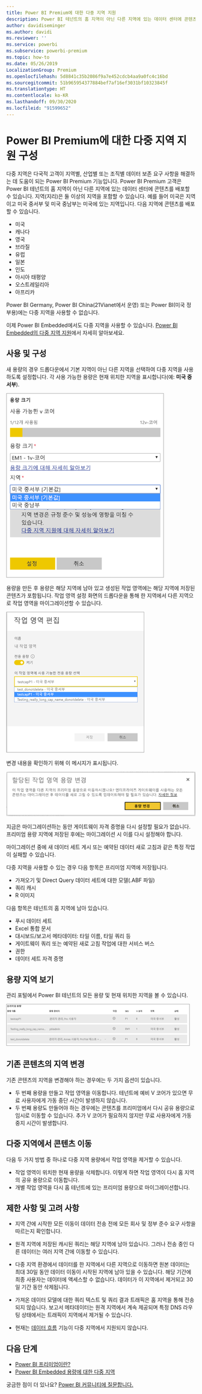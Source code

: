 ```yaml
---
title: Power BI Premium에 대한 다중 지역 지원
description: Power BI 테넌트의 홈 지역이 아닌 다른 지역에 있는 데이터 센터에 콘텐츠를 배포하는 방법을 알아봅니다.
author: davidiseminger
ms.author: davidi
ms.reviewer: ''
ms.service: powerbi
ms.subservice: powerbi-premium
ms.topic: how-to
ms.date: 05/26/2019
LocalizationGroup: Premium
ms.openlocfilehash: 5d8841c35b2086f9a7e452cdcb4aa9a0fc4c16bd
ms.sourcegitcommit: 51b965954377884bef7af16ef3031bf10323845f
ms.translationtype: HT
ms.contentlocale: ko-KR
ms.lasthandoff: 09/30/2020
ms.locfileid: "91599652"
---
```

# <a name="configure-multi-geo-support-for-power-bi-premium"></a>Power BI Premium에 대한 다중 지역 지원 구성

다중 지역은 다국적 고객이 지역별, 산업별 또는 조직별 데이터 보존 요구 사항을 해결하는 데 도움이 되는 Power BI Premium 기능입니다. Power BI Premium 고객은 Power BI 테넌트의 홈 지역이 아닌 다른 지역에 있는 데이터 센터에 콘텐츠를 배포할 수 있습니다. 지역(지리)은 둘 이상의 지역을 포함할 수 있습니다. 예를 들어 미국은 지역이고 미국 중서부 및 미국 중남부는 미국에 있는 지역입니다. 다음 지역에 콘텐츠를 배포할 수 있습니다.

- 미국
- 캐나다
- 영국
- 브라질
- 유럽
- 일본
- 인도
- 아시아 태평양
- 오스트레일리아
- 아프리카

Power BI Germany, Power BI China(21Vianet에서 운영) 또는 Power BI(미국 정부용)에는 다중 지역을 사용할 수 없습니다.

이제 Power BI Embedded에서도 다중 지역을 사용할 수 있습니다. [Power BI Embedded의 다중 지역 지원](../developer/embedded/embedded-multi-geo.md)에서 자세히 알아보세요.

## <a name="enable-and-configure"></a>사용 및 구성

새 용량의 경우 드롭다운에서 기본 지역이 아닌 다른 지역을 선택하여 다중 지역을 사용하도록 설정합니다.  각 사용 가능한 용량은 현재 위치한 지역을 표시합니다(예: **미국 중서부**).

![용량 크기: 지역을 선택합니다. Power BI 다중 지역](media/service-admin-premium-multi-geo/power-bi-multi-geo-capacity-size.png)

용량을 만든 후 용량은 해당 지역에 남아 있고 생성된 작업 영역에는 해당 지역에 저장된 콘텐츠가 포함됩니다. 작업 영역 설정 화면의 드롭다운을 통해 한 지역에서 다른 지역으로 작업 영역을 마이그레이션할 수 있습니다.

![작업 영역 편집: 사용 가능한 용량을 선택합니다. Power BI 다중 지역](media/service-admin-premium-multi-geo/power-bi-multi-geo-edit-workspace.png)

변경 내용을 확인하기 위해 이 메시지가 표시됩니다.

![할당된 작업 영역 변경 확인](media/service-admin-premium-multi-geo/power-bi-multi-geo-change-assigned-workspace-capacity.png)

지금은 마이그레이션하는 동안 게이트웨이 자격 증명을 다시 설정할 필요가 없습니다.  프리미엄 용량 지역에 저장된 후에는 마이그레이션 시 이를 다시 설정해야 합니다.

마이그레이션 중에 새 데이터 세트 게시 또는 예약된 데이터 새로 고침과 같은 특정 작업이 실패할 수 있습니다.  

다중 지역을 사용할 수 있는 경우 다음 항목은 프리미엄 지역에 저장됩니다.

- 가져오기 및 Direct Query 데이터 세트에 대한 모델(.ABF 파일)
- 쿼리 캐시
- R 이미지

다음 항목은 테넌트의 홈 지역에 남아 있습니다.

- 푸시 데이터 세트
- Excel 통합 문서
- 대시보드/보고서 메타데이터: 타일 이름, 타일 쿼리 등
- 게이트웨이 쿼리 또는 예약된 새로 고침 작업에 대한 서비스 버스
- 권한
- 데이터 세트 자격 증명



## <a name="view-capacity-regions"></a>용량 지역 보기

관리 포털에서 Power BI 테넌트의 모든 용량 및 현재 위치한 지역을 볼 수 있습니다.

![프리미엄 용량 보기](media/service-admin-premium-multi-geo/power-bi-multi-geo-premium-capacities.png) 

## <a name="change-the-region-for-existing-content"></a>기존 콘텐츠의 지역 변경

기존 콘텐츠의 지역을 변경해야 하는 경우에는 두 가지 옵션이 있습니다.

- 두 번째 용량을 만들고 작업 영역을 이동합니다. 테넌트에 예비 V 코어가 있으면 무료 사용자에게 가동 중단 시간이 발생하지 않습니다.
- 두 번째 용량도 만들어야 하는 경우에는 콘텐츠를 프리미엄에서 다시 공유 용량으로 임시로 이동할 수 있습니다. 추가 V 코어가 필요하지 않지만 무료 사용자에게 가동 중지 시간이 발생합니다.

## <a name="move-content-out-of-multi-geo"></a>다중 지역에서 콘텐츠 이동  

다음 두 가지 방법 중 하나로 다중 지역 용량에서 작업 영역을 제거할 수 있습니다.

- 작업 영역이 위치한 현재 용량을 삭제합니다.  이렇게 하면 작업 영역이 다시 홈 지역의 공유 용량으로 이동합니다.
- 개별 작업 영역을 다시 홈 테넌트에 있는 프리미엄 용량으로 마이그레이션합니다.

## <a name="limitations-and-considerations"></a>제한 사항 및 고려 사항

- 지역 간에 시작한 모든 이동이 데이터 전송 전에 모든 회사 및 정부 준수 요구 사항을 따르는지 확인합니다.
- 원격 지역에 저장된 캐시된 쿼리는 해당 지역에 남아 있습니다. 그러나 전송 중인 다른 데이터는 여러 지역 간에 이동할 수 있습니다.
- 다중 지역 환경에서 데이터를 한 지역에서 다른 지역으로 이동하면 원본 데이터는 최대 30일 동안 데이터 이동이 시작된 지역에 남아 있을 수 있습니다. 해당 기간에 최종 사용자는 데이터에 액세스할 수 없습니다. 데이터가 이 지역에서 제거되고 30일 기간 동안 삭제됩니다.
- 가져온 데이터 모델에 대한 쿼리 텍스트 및 쿼리 결과 트래픽은 홈 지역을 통해 전송되지 않습니다. 보고서 메타데이터는 원격 지역에서 계속 제공되며 특정 DNS 라우팅 상태에서는 트래픽이 지역에서 제거될 수 있습니다. 

- 현재는 [데이터 흐름](../transform-model/service-dataflows-overview.md) 기능이 다중 지역에서 지원되지 않습니다.

## <a name="next-steps"></a>다음 단계

- [Power BI 프리미엄이란?](service-premium-what-is.md)
- [Power BI Embedded 용량에 대한 다중 지역](../developer/embedded/embedded-multi-geo.md)

궁금한 점이 더 있나요? [Power BI 커뮤니티에 질문합니다.](https://community.powerbi.com/)

